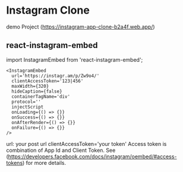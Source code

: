# Instagram Clone 
demo Project
(https://instagram-app-clone-b2a4f.web.app/)

## react-instagram-embed
import InstagramEmbed from 'react-instagram-embed';

```
<InstagramEmbed
  url='https://instagr.am/p/Zw9o4/'
  clientAccessToken='123|456'
  maxWidth={320}
  hideCaption={false}
  containerTagName='div'
  protocol=''
  injectScript
  onLoading={() => {}}
  onSuccess={() => {}}
  onAfterRender={() => {}}
  onFailure={() => {}}
/>

```
url: your post url
clientAccessToken='your token'
Access token is combination of App Id and Client Token. See (https://developers.facebook.com/docs/instagram/oembed/#access-tokens) for more details.


